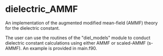 # dielectric_AMMF

An implementation of the augmented modified mean-field (AMMF) theory for the dielectric constant. 

The user can use the routines of the "diel_models" module to conduct dielectric constant calculations using either AMMF or scaled-AMMF (s-AMMF). An example is provided in main.f90. 
